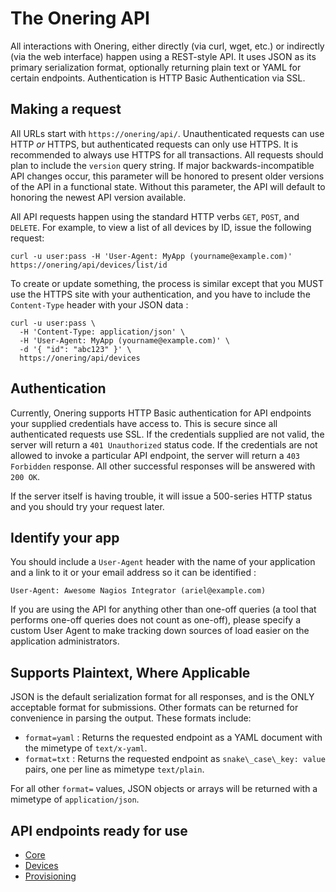 The Onering API
===============

All interactions with Onering, either directly (via curl, wget, etc.) or indirectly (via the web interface) happen using a REST-style API.  It uses JSON as its primary serialization format, optionally returning plain text or YAML for certain endpoints.  Authentication is HTTP Basic Authentication via SSL.


Making a request
----------------

All URLs start with `https://onering/api/`.  Unauthenticated requests can use HTTP _or_ HTTPS, but authenticated requests can only use HTTPS.  It is recommended to always use HTTPS for all transactions.  All requests should plan to include the `version` query string.  If major backwards-incompatible API changes occur, this parameter will be honored to present older versions of the API in a functional state.  Without this parameter, the API will default to honoring the newest API version available.

All API requests happen using the standard HTTP verbs `GET`, `POST`, and `DELETE`.  For example, to view a list of all devices by ID, issue the following request:

```shell
curl -u user:pass -H 'User-Agent: MyApp (yourname@example.com)' https://onering/api/devices/list/id
```

To create or update something, the process is similar except that you MUST use the HTTPS site with your authentication, and you have to include the `Content-Type` header with your JSON data :

```shell
curl -u user:pass \
  -H 'Content-Type: application/json' \
  -H 'User-Agent: MyApp (yourname@example.com)' \
  -d '{ "id": "abc123" }' \
  https://onering/api/devices
```


Authentication
--------------

Currently, Onering supports HTTP Basic authentication for API endpoints your supplied credentials have access to.  This is secure since all authenticated requests use SSL.  If the credentials supplied are not valid, the server will return a `401 Unauthorized` status code.  If the credentials are not allowed to invoke a particular API endpoint, the server will return a `403 Forbidden` response.  All other successful responses will be answered with `200 OK`.

If the server itself is having trouble, it will issue a 500-series HTTP status and you should try your request later.


Identify your app
-----------------

You should include a `User-Agent` header with the name of your application and a link to it or your email address so it can be identified :

    User-Agent: Awesome Nagios Integrator (ariel@example.com)

If you are using the API for anything other than one-off queries (a tool that performs one-off queries does not count as one-off), please specify a custom User Agent to make tracking down sources of load easier on the application administrators.


Supports Plaintext, Where Applicable
------------------------------------

JSON is the default serialization format for all responses, and is the ONLY acceptable format for submissions.  Other formats can be returned for convenience in parsing the output.  These formats include:

* `format=yaml` : Returns the requested endpoint as a YAML document with the mimetype of `text/x-yaml`.
* `format=txt`  : Returns the requested endpoint as `snake\_case\_key: value` pairs, one per line as mimetype `text/plain`.

For all other `format=` values, JSON objects or arrays will be returned with a mimetype of `application/json`.


API endpoints ready for use
---------------------------

* [Core](plugins/core.md)
* [Devices](plugins/devices.md)
* [Provisioning](plugins/provisioning.md)